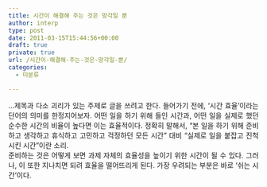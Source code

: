 ```yaml
---
title: 시간이 해결해 주는 것은 망각일 뿐
author: interp
type: post
date: 2011-03-15T15:44:56+00:00
draft: true
private: true
url: /시간이-해결해-주는-것은-망각일-뿐/
categories:
  - 미분류

---
```

<div style="text-align: justify;">
  &#8230;제목과 다소 괴리가 있는 주제로 글을 쓰려고 한다. 들어가기 전에, &#8216;시간 효율&#8217;이라는 단어의 의미를 한정지어보자. 어떤 일을 하기 위해 들인 시간과, 어떤 일을 실제로 했던 순수한 시간의 비율이 높다면 이는 효율적이다. 정확히 말해서, &#8220;본 일을 하기 위해 준비하고 생각하고 휴식하고 고민하고 걱정하던 모든 시간&#8221; 대비 &#8220;실제로 일을 붙잡고 진척시킨 시간&#8221;이란 소리.
</div>

<div style="text-align: justify;">
</div>

<div style="text-align: justify;">
  준비하는 것은 어떻게 보면 과제 자체의 효율성을 높이기 위한 시간이 될 수 있다. 그러나, 이 또한 지나치면 되려 효율을 떨어뜨리게 된다. 가장 우려되는 부분은 바로 &#8216;쉬는 시간&#8217;이다. &nbsp;
</div>